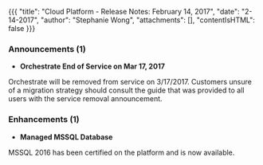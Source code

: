 {{{
"title": "Cloud Platform - Release Notes: February 14, 2017",
"date": "2-14-2017",
"author": "Stephanie Wong",
"attachments": [],
"contentIsHTML": false
}}}

### Announcements (1)

* __Orchestrate End of Service on Mar 17, 2017__

Orchestrate will be removed from service on 3/17/2017. Customers unsure of a migration strategy
should consult the guide that was provided to all users with the service removal announcement.

### Enhancements (1)

* __Managed MSSQL Database__

MSSQL 2016 has been certified on the platform and is now available.
